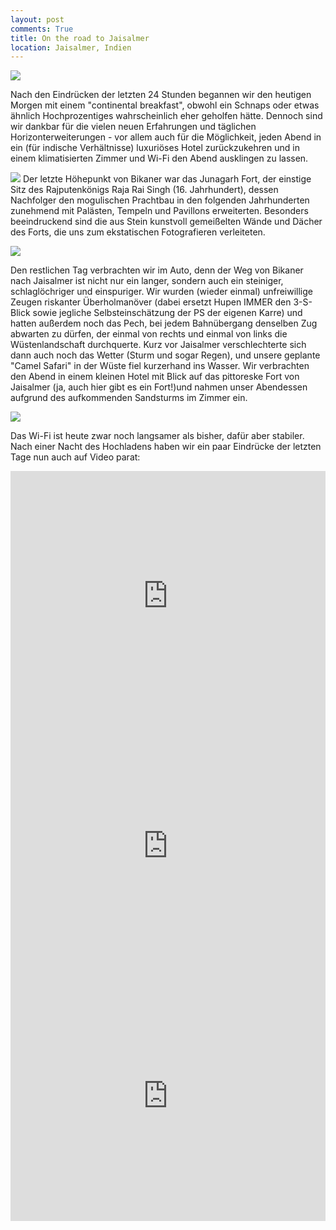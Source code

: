 ```yaml
---
layout: post
comments: True
title: On the road to Jaisalmer
location: Jaisalmer, Indien
---
```

<p>
<a href='http://whataboutas.data.s3.amazonaws.com/images/2015-04-11-on-the-road-to-jaisalmer/DSC_0819_korr.jpg' data-lightbox='Post' title='Goldener Raum im Junagarh Fort'
><img class='img-wide' src='http://whataboutas.data.s3.amazonaws.com/images/2015-04-11-on-the-road-to-jaisalmer/previews/DSC_0819_korr.jpg' /></a>
</p>
<p>
Nach den Eindrücken der letzten 24 Stunden begannen wir den heutigen Morgen mit einem "continental breakfast", obwohl ein Schnaps oder etwas ähnlich Hochprozentiges wahrscheinlich eher geholfen hätte. Dennoch sind wir dankbar für die vielen neuen Erfahrungen und täglichen Horizonterweiterungen - vor allem auch für die Möglichkeit, jeden Abend in ein (für indische Verhältnisse) luxuriöses Hotel zurückzukehren und in einem klimatisierten Zimmer und Wi-Fi den Abend ausklingen zu lassen.
</p>
<!--more-->
<p>
<a href='http://whataboutas.data.s3.amazonaws.com/images/2015-04-11-on-the-road-to-jaisalmer/DSC_0824.JPG' class='imageslink' data-lightbox='Post' title='Im Fort'
><img class='rechts' src='http://whataboutas.data.s3.amazonaws.com/images/2015-04-11-on-the-road-to-jaisalmer/thumbs/DSC_0824.JPG' /></a>
Der letzte Höhepunkt von Bikaner war das Junagarh Fort, der einstige Sitz des Rajputenkönigs Raja Rai Singh (16. Jahrhundert), dessen Nachfolger den mogulischen Prachtbau in den folgenden Jahrhunderten zunehmend mit Palästen, Tempeln und Pavillons erweiterten. Besonders beeindruckend sind die aus Stein kunstvoll gemeißelten Wände und Dächer des Forts, die uns zum ekstatischen Fotografieren verleiteten.
</p>
<p>
<a href='http://whataboutas.data.s3.amazonaws.com/images/2015-04-11-on-the-road-to-jaisalmer/DSC_0897.JPG' data-lightbox='Post' title='Eingangstor zum Junagarh Fort'
><img class='img-wide' src='http://whataboutas.data.s3.amazonaws.com/images/2015-04-11-on-the-road-to-jaisalmer/DSC_0897.JPG' /></a>
</p>
<p>
Den restlichen Tag verbrachten wir im Auto, denn der Weg von Bikaner nach Jaisalmer ist nicht nur ein langer, sondern auch ein steiniger, schlaglöchriger und einspuriger. Wir wurden (wieder einmal) unfreiwillige Zeugen riskanter Überholmanöver (dabei ersetzt Hupen IMMER den 3-S-Blick sowie jegliche Selbsteinschätzung der PS der eigenen Karre) und hatten außerdem noch das Pech, bei jedem Bahnübergang denselben Zug abwarten zu dürfen, der einmal von rechts und einmal von links die Wüstenlandschaft durchquerte. Kurz vor Jaisalmer verschlechterte sich dann auch noch das Wetter (Sturm und sogar Regen), und unsere geplante "Camel Safari" in der Wüste fiel kurzerhand ins Wasser. Wir verbrachten den Abend in einem kleinen Hotel mit Blick auf das pittoreske Fort von Jaisalmer (ja, auch hier gibt es ein Fort!)und nahmen unser Abendessen aufgrund des aufkommenden Sandsturms im Zimmer ein.
<p>
<a href='http://whataboutas.data.s3.amazonaws.com/images/2015-04-11-on-the-road-to-jaisalmer/DSC_0922.JPG' data-lightbox='Post' title='Typisch Kamel...'
><img class='img-wide' src='http://whataboutas.data.s3.amazonaws.com/images/2015-04-11-on-the-road-to-jaisalmer/DSC_0922.JPG' /></a>
</p>
Das Wi-Fi ist heute zwar noch langsamer als bisher, dafür aber stabiler. Nach einer Nacht des Hochladens haben wir ein paar Eindrücke der letzten Tage nun auch auf Video parat:
</p>
<div>
<iframe width="100%" height="400" src="https://www.youtube.com/embed/ycad7F4QMew" frameborder="0" allowfullscreen></iframe>
<iframe width="100%" height="400" src="https://www.youtube.com/embed/z-QzqIFOONI" frameborder="0" allowfullscreen></iframe>
<iframe width="100%" height="400" src="https://www.youtube.com/embed/z__ye-xG8RA" frameborder="0" allowfullscreen></iframe>
</div>